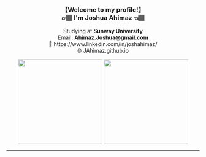 <h3 align="center">【Welcome to my profile!】<br>👉🏽 I'm Joshua Ahimaz 👈🏽</h3>
<p align="center">Studying at <b>Sunway University</b><br>Email: <b>Ahimaz.Joshua@gmail.com</b><br>📝 https://www.linkedin.com/in/joshahimaz/<br>
🌐 JAhimaz.github.io</p>
<p align="center">
  <img src="https://github-readme-stats.vercel.app/api/top-langs/?username=JAhimaz&show_icons=true&title_color=19a9fc&bg_color=0b1729&text_color=68777f&icon_color=19a9fc" height="220px" width="auto"/>
  <img src="https://github-readme-stats.vercel.app/api?username=JAhimaz&show_icons=true&title_color=19a9fc&bg_color=0b1729&text_color=68777f&icon_color=19a9fc" height="220px"  />
</p>
<hr>

